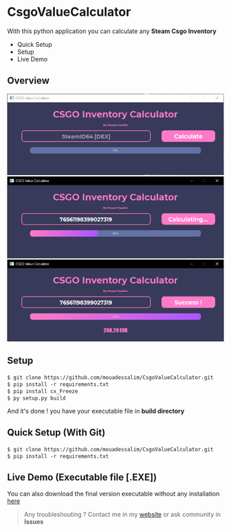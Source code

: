 # CsgoValueCalculator
With this python application you can calculate any **Steam Csgo Inventory** 
- Quick Setup
- Setup
- Live Demo
## Overview
![image1](https://github.com/mouadessalim/CsgoValueCalculator/blob/main/img_gui_1.png?raw=true)
![image2](https://github.com/mouadessalim/CsgoValueCalculator/blob/main/img_gui_2.png?raw=true)
![image3](https://github.com/mouadessalim/CsgoValueCalculator/blob/main/img_gui_3.png?raw=true)
## Setup
```
$ git clone https://github.com/mouadessalim/CsgoValueCalculator.git
$ pip install -r requirements.txt
$ pip install cx_Freeze
$ py setup.py build
```
And it's done ! you have your executable file in **build directory**
## Quick Setup (With Git) 
```
$ git clone https://github.com/mouadessalim/CsgoValueCalculator.git
$ pip install -r requirements.txt 
```
## Live Demo (Executable file [.EXE])
You can also download the final version executable without any installation [here](https://mouadessalim.xyz/upload-project/CSGO-Calculator/CSGO%20CALCULATOR.rar) 
> Any troubleshouting ? Contact me in my [website](https://mouadessalim.xyz) or ask community in **Issues**
